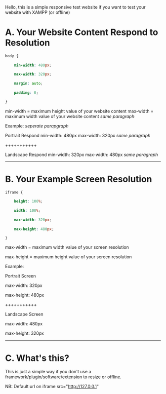 Hello, this is a simple responsive test website if you want to test your website with XAMPP (or offline)

# A. Your Website Content Respond to Resolution


```css
body {
	
	min-width: 480px;
	
	max-width: 320px;
	
	margin: auto;
	
	padding: 0;

}
```

min-width = maximum height value of your website content
max-width = maximum width value of your website content *same paragraph*

Example: *seperate parapgraph*

Portrait Respond
min-width: 480px
max-width: 320px *same paragraph*

+++++++++++

Landscape Respond
min-width: 320px
max-width: 480px *same paragraph*

---------

# B. Your Example Screen Resolution

```css
iframe {
	
	height: 100%;
	
	width: 100%;
	
	max-width: 320px;
	
	max-height: 480px;

}

```

max-width = maximum width value of your screen resolution

max-height = maximum height value of your screen resolution

Example:

Portrait Screen

max-width: 320px

max-height: 480px

+++++++++++

Landscape Screen

max-width: 480px

max-height: 320px

---------

# C. What's this?

This is just a simple way if you don't use a framework/plugin/software/extension to resize or offline.

NB: Default url on iframe src="http://127.0.0.1"
